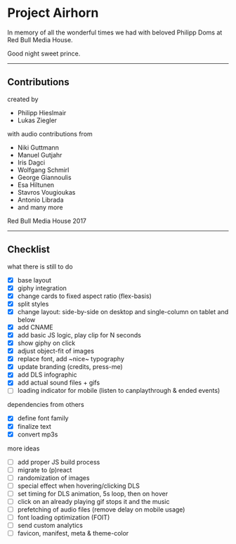 # Project Airhorn

In memory of all the wonderful times we had with beloved Philipp Doms at Red Bull Media House.

Good night sweet prince.

---

## Contributions

created by

* Philipp Hieslmair
* Lukas Ziegler

with audio contributions from

* Niki Guttmann
* Manuel Gutjahr
* Iris Dagci
* Wolfgang Schmirl
* George Giannoulis
* Esa Hiltunen
* Stavros Vougioukas
* Antonio Librada
* and many more

Red Bull Media House 2017

---

## Checklist

what there is still to do

- [x] base layout
- [x] giphy integration
- [x] change cards to fixed aspect ratio (flex-basis)
- [x] split styles
- [x] change layout: side-by-side on desktop and single-column on tablet and below
- [x] add CNAME
- [x] add basic JS logic, play clip for N seconds
- [x] show giphy on click
- [x] adjust object-fit of images
- [x] replace font, add ~nice~ typography
- [x] update branding (credits, press-me)
- [x] add DLS infographic
- [x] add actual sound files + gifs
- [ ] loading indicator for mobile (listen to canplaythrough & ended events)

dependencies from others

- [x] define font family
- [x] finalize text
- [x] convert mp3s

more ideas

- [ ] add proper JS build process
- [ ] migrate to (p)react
- [ ] randomization of images
- [ ] special effect when hovering/clicking DLS
- [ ] set timing for DLS animation, 5s loop, then on hover
- [ ] click on an already playing gif stops it and the music
- [ ] prefetching of audio files (remove delay on mobile usage)
- [ ] font loading optimization (FOIT)
- [ ] send custom analytics
- [ ] favicon, manifest, meta & theme-color
